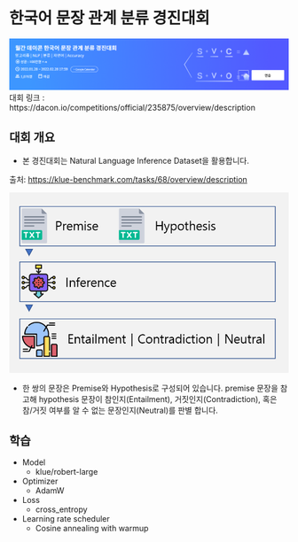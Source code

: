 # 한국어 문장 관계 분류 경진대회 
<img src="images/contest.png">
대회 링크 : https://dacon.io/competitions/official/235875/overview/description

## 대회 개요
* 본 경진대회는 Natural Language Inference Dataset을 활용합니다.

출처: https://klue-benchmark.com/tasks/68/overview/description

<img src="images/korean.png">

* 한 쌍의 문장은 Premise와 Hypothesis로 구성되어 있습니다. premise 문장을 참고해 hypothesis 문장이 참인지(Entailment), 거짓인지(Contradiction), 혹은 참/거짓 여부를 알 수 없는 문장인지(Neutral)를 판별 합니다.

## 학습
* Model
  * klue/robert-large
* Optimizer
  * AdamW
* Loss
  * cross_entropy
* Learning rate scheduler
  * Cosine annealing with warmup
    
